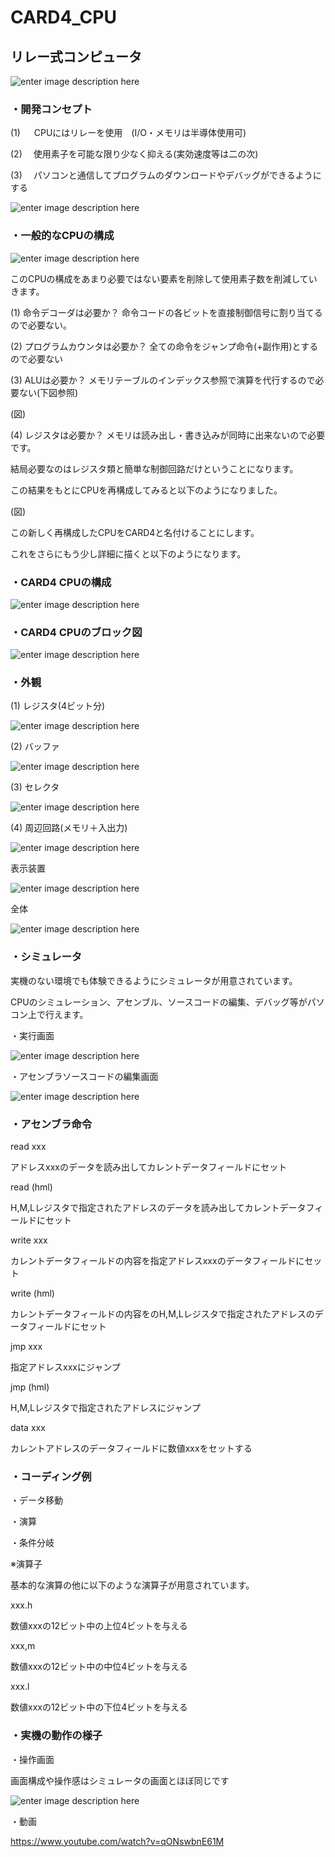 

# CARD4_CPU
  
## リレー式コンピュータ


![enter image description here](https://imgur.com/d8OO1Yi.jpg)
  


### ・開発コンセプト
  
  (1) 　 CPUにはリレーを使用　(I/O・メモリは半導体使用可)
  
  (2) 　使用素子を可能な限り少なく抑える(実効速度等は二の次)　
  
  (3) 　パソコンと通信してプログラムのダウンロードやデバッグができるようにする

  
![enter image description here](https://imgur.com/dl9AJPW.jpg)


  
  
### ・一般的なCPUの構成
   
![enter image description here](https://imgur.com/lGrUWV1.jpg) 
  
  



  このCPUの構成をあまり必要ではない要素を削除して使用素子数を削減していきます。
  
  (1) 命令デコーダは必要か？
命令コードの各ビットを直接制御信号に割り当てるので必要ない。
  
  (2) プログラムカウンタは必要か？
全ての命令をジャンプ命令(+副作用)とするので必要ない
  
  (3) ALUは必要か？
メモリテーブルのインデックス参照で演算を代行するので必要ない(下図参照)
  
  
(図)
  
  
  (4) レジスタは必要か？
  メモリは読み出し・書き込みが同時に出来ないので必要です。
  
  
  結局必要なのはレジスタ類と簡単な制御回路だけということになります。
  
  
  この結果をもとにCPUを再構成してみると以下のようになりました。
  
  
(図)
  
  
  この新しく再構成したCPUをCARD4と名付けることにします。
  
  
  これをさらにもう少し詳細に描くと以下のようになります。
  
  

### ・CARD4 CPUの構成
  
![enter image description here](https://imgur.com/tk3P1o5.jpg)  
  
  

  
  
  
  
  
### ・CARD4 CPUのブロック図
  
![enter image description here](https://imgur.com/IUl5qlI.jpg)  
 
  
  
  
### ・外観
  
  (1) レジスタ(4ビット分)
  
![enter image description here](https://imgur.com/zHtFXes.jpg)
  
  (2) バッファ
  
![enter image description here](https://imgur.com/JmSPqQP.jpg)
  
  (3) セレクタ
  
![enter image description here](https://imgur.com/Q9V3wOw.jpg)
  
  (4) 周辺回路(メモリ＋入出力)
  
![enter image description here](https://imgur.com/hhhFdSw.jpg)
  
  
  表示装置
  
![enter image description here](https://imgur.com/H4PImIJ.jpg)

    
  全体
  
![enter image description here](https://imgur.com/d8OO1Yi.jpg)
  



### ・シミュレータ
  
  
  実機のない環境でも体験できるようにシミュレータが用意されています。
  
  
  CPUのシミュレーション、アセンブル、ソースコードの編集、デバッグ等がパソコン上で行えます。
  

    
  ・実行画面
  
![enter image description here](https://imgur.com/PyoqBlu.jpg)  
  

・アセンブラソースコードの編集画面
  
![enter image description here](https://imgur.com/xseChi5.jpg)  
  

### ・アセンブラ命令
  
  read xxx
  
   アドレスxxxのデータを読み出してカレントデータフィールドにセット

  read (hml)
  
  H,M,Lレジスタで指定されたアドレスのデータを読み出してカレントデータフィールドにセット

  write xxx
  
  カレントデータフィールドの内容を指定アドレスxxxのデータフィールドにセット


  write (hml)
  
  カレントデータフィールドの内容をのH,M,Lレジスタで指定されたアドレスのデータフィールドにセット


  jmp  xxx
  
  指定アドレスxxxにジャンプ

  jmp (hml)
  
  H,M,Lレジスタで指定されたアドレスにジャンプ


  data xxx
  
  カレントアドレスのデータフィールドに数値xxxをセットする
  
  
### ・コーディング例

・データ移動

・演算
  
  
  
・条件分岐
  
  
  
  
  
  ※演算子
  
  基本的な演算の他に以下のような演算子が用意されています。
  
  xxx.h
  
  数値xxxの12ビット中の上位4ビットを与える
  
  xxx,m
  
  数値xxxの12ビット中の中位4ビットを与える
  
  xxx.l
  
  数値xxxの12ビット中の下位4ビットを与える
    
  
  
### ・実機の動作の様子
  
・操作画面
  
 画面構成や操作感はシミュレータの画面とほぼ同じです
  
  
![enter image description here](https://imgur.com/4A5fhDC.jpg)
  
  
・動画
  
https://www.youtube.com/watch?v=qONswbnE61M

